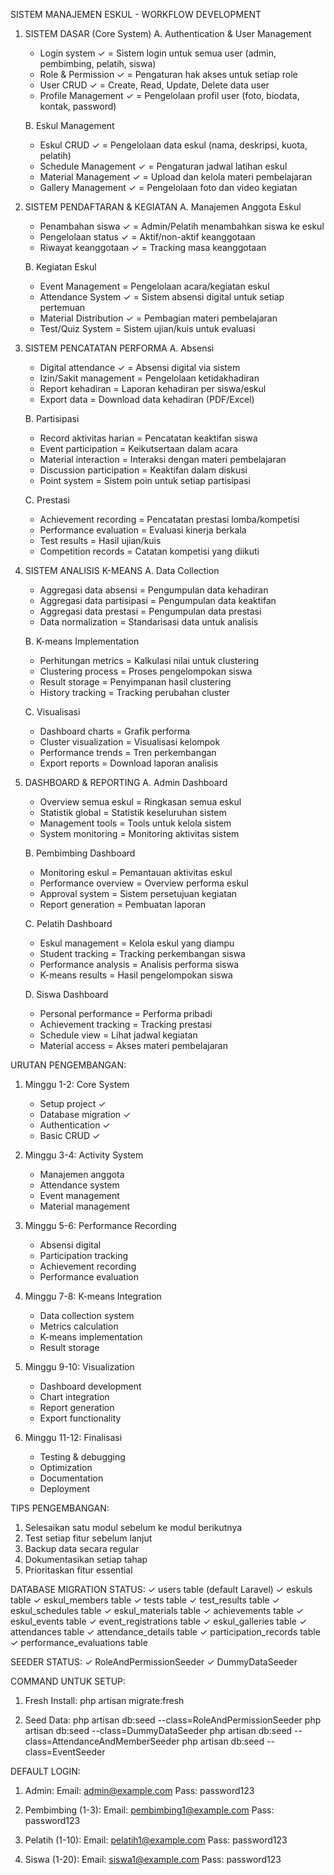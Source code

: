 SISTEM MANAJEMEN ESKUL - WORKFLOW DEVELOPMENT

1. SISTEM DASAR (Core System)
   A. Authentication & User Management
      - Login system ✓ = Sistem login untuk semua user (admin, pembimbing, pelatih, siswa)
      - Role & Permission ✓ = Pengaturan hak akses untuk setiap role
      - User CRUD ✓  = Create, Read, Update, Delete data user
      - Profile Management ✓ = Pengelolaan profil user (foto, biodata, kontak, password)

   B. Eskul Management
      - Eskul CRUD ✓  = Pengelolaan data eskul (nama, deskripsi, kuota, pelatih)
      - Schedule Management ✓  = Pengaturan jadwal latihan eskul
      - Material Management ✓  = Upload dan kelola materi pembelajaran
      - Gallery Management ✓  = Pengelolaan foto dan video kegiatan

2. SISTEM PENDAFTARAN & KEGIATAN
   A. Manajemen Anggota Eskul
      - Penambahan siswa ✓  = Admin/Pelatih menambahkan siswa ke eskul
      - Pengelolaan status ✓  = Aktif/non-aktif keanggotaan
      - Riwayat keanggotaan ✓  = Tracking masa keanggotaan

   B. Kegiatan Eskul
      - Event Management = Pengelolaan acara/kegiatan eskul
      - Attendance System ✓  = Sistem absensi digital untuk setiap pertemuan
      - Material Distribution ✓  = Pembagian materi pembelajaran
      - Test/Quiz System = Sistem ujian/kuis untuk evaluasi

3. SISTEM PENCATATAN PERFORMA
   A. Absensi
      - Digital attendance ✓ = Absensi digital via sistem
      - Izin/Sakit management = Pengelolaan ketidakhadiran
      - Report kehadiran = Laporan kehadiran per siswa/eskul
      - Export data = Download data kehadiran (PDF/Excel)

   B. Partisipasi
      - Record aktivitas harian = Pencatatan keaktifan siswa
      - Event participation = Keikutsertaan dalam acara
      - Material interaction = Interaksi dengan materi pembelajaran
      - Discussion participation = Keaktifan dalam diskusi
      - Point system = Sistem poin untuk setiap partisipasi

   C. Prestasi
      - Achievement recording = Pencatatan prestasi lomba/kompetisi
      - Performance evaluation = Evaluasi kinerja berkala
      - Test results = Hasil ujian/kuis
      - Competition records = Catatan kompetisi yang diikuti

4. SISTEM ANALISIS K-MEANS
   A. Data Collection
      - Aggregasi data absensi = Pengumpulan data kehadiran
      - Aggregasi data partisipasi = Pengumpulan data keaktifan
      - Aggregasi data prestasi = Pengumpulan data prestasi
      - Data normalization = Standarisasi data untuk analisis

   B. K-means Implementation
      - Perhitungan metrics = Kalkulasi nilai untuk clustering
      - Clustering process = Proses pengelompokan siswa
      - Result storage = Penyimpanan hasil clustering
      - History tracking = Tracking perubahan cluster

   C. Visualisasi
      - Dashboard charts = Grafik performa
      - Cluster visualization = Visualisasi kelompok
      - Performance trends = Tren perkembangan
      - Export reports = Download laporan analisis

5. DASHBOARD & REPORTING
   A. Admin Dashboard
      - Overview semua eskul = Ringkasan semua eskul
      - Statistik global = Statistik keseluruhan sistem
      - Management tools = Tools untuk kelola sistem
      - System monitoring = Monitoring aktivitas sistem

   B. Pembimbing Dashboard
      - Monitoring eskul = Pemantauan aktivitas eskul
      - Performance overview = Overview performa eskul
      - Approval system = Sistem persetujuan kegiatan
      - Report generation = Pembuatan laporan

   C. Pelatih Dashboard
      - Eskul management = Kelola eskul yang diampu
      - Student tracking = Tracking perkembangan siswa
      - Performance analysis = Analisis performa siswa
      - K-means results = Hasil pengelompokan siswa

   D. Siswa Dashboard
      - Personal performance = Performa pribadi
      - Achievement tracking = Tracking prestasi
      - Schedule view = Lihat jadwal kegiatan
      - Material access = Akses materi pembelajaran

URUTAN PENGEMBANGAN:
1. Minggu 1-2: Core System
   - Setup project ✓
   - Database migration ✓
   - Authentication ✓
   - Basic CRUD ✓

2. Minggu 3-4: Activity System
   - Manajemen anggota
   - Attendance system
   - Event management
   - Material management

3. Minggu 5-6: Performance Recording
   - Absensi digital
   - Participation tracking
   - Achievement recording
   - Performance evaluation

4. Minggu 7-8: K-means Integration
   - Data collection system
   - Metrics calculation
   - K-means implementation
   - Result storage

5. Minggu 9-10: Visualization
   - Dashboard development
   - Chart integration
   - Report generation
   - Export functionality

6. Minggu 11-12: Finalisasi
   - Testing & debugging
   - Optimization
   - Documentation
   - Deployment

TIPS PENGEMBANGAN:
1. Selesaikan satu modul sebelum ke modul berikutnya
2. Test setiap fitur sebelum lanjut
3. Backup data secara regular
4. Dokumentasikan setiap tahap
5. Prioritaskan fitur essential

DATABASE MIGRATION STATUS:
✓ users table (default Laravel)
✓ eskuls table
✓ eskul_members table
✓ tests table
✓ test_results table
✓ eskul_schedules table
✓ eskul_materials table
✓ achievements table
✓ eskul_events table
✓ event_registrations table
✓ eskul_galleries table
✓ attendances table
✓ attendance_details table
✓ participation_records table
✓ performance_evaluations table

SEEDER STATUS:
✓ RoleAndPermissionSeeder
✓ DummyDataSeeder

COMMAND UNTUK SETUP:
1. Fresh Install:
   php artisan migrate:fresh

2. Seed Data:
   php artisan db:seed --class=RoleAndPermissionSeeder
   php artisan db:seed --class=DummyDataSeeder
   php artisan db:seed --class=AttendanceAndMemberSeeder
   php artisan db:seed --class=EventSeeder

DEFAULT LOGIN:
1. Admin:
   Email: admin@example.com
   Pass: password123

2. Pembimbing (1-3):
   Email: pembimbing1@example.com
   Pass: password123

3. Pelatih (1-10):
   Email: pelatih1@example.com
   Pass: password123

4. Siswa (1-20):
   Email: siswa1@example.com
   Pass: password123
